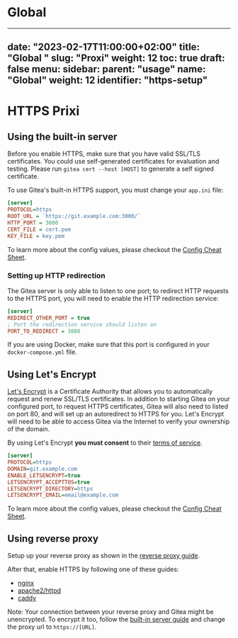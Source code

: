 # Global
---
date: "2023-02-17T11:00:00+02:00"
title: "Global "
slug: "Proxi"
weight: 12
toc: true
draft: false
menu:
  sidebar:
    parent: "usage"
    name: "Global"
    weight: 12
    identifier: "https-setup"
---

# HTTPS Prixi

## Using the built-in server

Before you enable HTTPS, make sure that you have valid SSL/TLS certificates.
You could use self-generated certificates for evaluation and testing. Please run `gitea cert --host [HOST]` to generate a self signed certificate.

To use Gitea's built-in HTTPS support, you must change your `app.ini` file:

```ini
[server]
PROTOCOL=https
ROOT_URL = `https://git.example.com:3000/`
HTTP_PORT = 3000
CERT_FILE = cert.pem
KEY_FILE = key.pem
```

To learn more about the config values, please checkout the [Config Cheat Sheet](../config-cheat-sheet#server).

### Setting up HTTP redirection

The Gitea server is only able to listen to one port; to redirect HTTP requests to the HTTPS port, you will need to enable the HTTP redirection service:

```ini
[server]
REDIRECT_OTHER_PORT = true
; Port the redirection service should listen on
PORT_TO_REDIRECT = 3080
```

If you are using Docker, make sure that this port is configured in your `docker-compose.yml` file.

## Using Let's Encrypt

[Let's Encrypt](https://letsencrypt.org/) is a Certificate Authority that allows you to automatically request and renew SSL/TLS certificates. In addition to starting Gitea on your configured port, to request HTTPS certificates, Gitea will also need to listed on port 80, and will set up an autoredirect to HTTPS for you. Let's Encrypt will need to be able to access Gitea via the Internet to verify your ownership of the domain.

By using Let's Encrypt **you must consent** to their [terms of service](https://letsencrypt.org/documents/LE-SA-v1.2-November-15-2017.pdf).

```ini
[server]
PROTOCOL=https
DOMAIN=git.example.com
ENABLE_LETSENCRYPT=true
LETSENCRYPT_ACCEPTTOS=true
LETSENCRYPT_DIRECTORY=https
LETSENCRYPT_EMAIL=email@example.com
```

To learn more about the config values, please checkout the [Config Cheat Sheet](../config-cheat-sheet#server).

## Using reverse proxy

Setup up your reverse proxy as shown in the [reverse proxy guide](../reverse-proxies).

After that, enable HTTPS by following one of these guides:

* [nginx](https://nginx.org/en/docs/http/configuring_https_servers.html)
* [apache2/httpd](https://httpd.apache.org/docs/2.4/ssl/ssl_howto.html)
* [caddy](https://caddyserver.com/docs/tls)

Note: Your connection between your reverse proxy and Gitea might be unencrypted. To encrypt it too, follow the [built-in server guide](#using-built-in-server) and change
the proxy url to `https://[URL]`.
